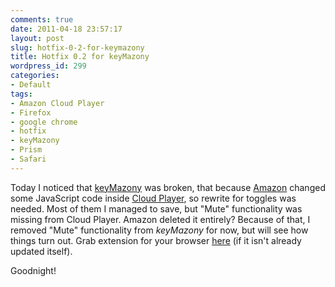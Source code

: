 ```yaml
---
comments: true
date: 2011-04-18 23:57:17
layout: post
slug: hotfix-0-2-for-keymazony
title: Hotfix 0.2 for keyMazony
wordpress_id: 299
categories:
- Default
tags:
- Amazon Cloud Player
- Firefox
- google chrome
- hotfix
- keyMazony
- Prism
- Safari
---
```


Today I noticed that [keyMazony](https://github.com/intarstudents/keyMazony) was broken, that because [Amazon](http://www.amazon.com/) changed some JavaScript code inside [Cloud Player](https://www.amazon.com/gp/dmusic/mp3/player), so rewrite for toggles was needed. Most of them I managed to save, but "Mute" functionality was missing from Cloud Player. Amazon deleted it entirely? Because of that, I removed "Mute" functionality from _keyMazony_ for now, but will see how things turn out. Grab extension for your browser [here](http://keymazony.tldr.lv/) (if it isn't already updated itself).

Goodnight!
